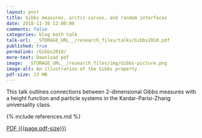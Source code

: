 ```yaml
---
layout: post
title: Gibbs measures, arctic curves, and random interfaces
date: 2018-11-30 12:00:00
comments: false
categories: blog math talk
talk-url: __STORAGE_URL__/research_files/talks/Gibbs2018.pdf
published: true
permalink: /Gibbs2018/
more-text: Download pdf
image: __STORAGE_URL__/research_files/img/Gibbs-picture.png
image-alt: An illustration of the Gibbs property
pdf-size: 23 MB
---
```


This talk outlines connections between 2-dimensional Gibbs measures with a height function
and particle systems in the Kardar-Parisi-Zhang universality class.

{% include references.md %}

<!--more-->

<a href="{{ page.talk-url | replace: '__STORAGE_URL__', site.storage_url}}" target="_blank">PDF ({{page.pdf-size}})</a>
